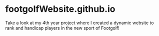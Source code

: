 # footgolfWebsite.github.io
Take a look at my 4th year project where I created a dynamic website to rank and handicap players in the new sport of Footgolf!
